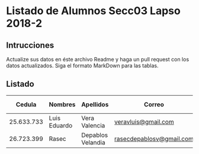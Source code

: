 # Listado de Alumnos Secc03 Lapso 2018-2
## Intrucciones
Actualize sus datos en éste archivo Readme y haga un pull request con los datos actualizados.  Siga 
el formato MarkDown para las tablas.
## Listado
| Cedula     | Nombres          | Apellidos          | Correo                     | Usuario GitHub |
|------------|------------------|--------------------|----------------------------|----------------|
| 25.633.733 | Luis Eduardo     | Vera Valencia      | veravluis@gmail.com        | veravluis      |
| 26.723.399 | Rasec            | Depablos Velandia  | rasecdepablosv@gmail.com   | rasecdepablos  |
